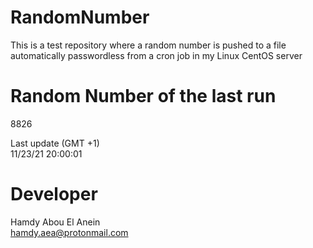 # RandomNumber    
This is a test repository where a random number is pushed to a file automatically passwordless from a cron job in my Linux CentOS server    
# Random Number of the last run   
8826
      
Last update (GMT +1)    
11/23/21 20:00:01
# Developer    
Hamdy Abou El Anein   
hamdy.aea@protonmail.com
